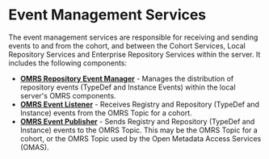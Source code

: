 <!-- SPDX-License-Identifier: Apache-2.0 -->
<!-- Copyright Contributors to the Egeria project. -->

# Event Management Services

The event management services are responsible for receiving and sending events to and
from the cohort, and between the Cohort Services, Local Repository Services and
Enterprise Repository Services within the server.  It includes the following
components:

* **[OMRS Repository Event Manager](../component-descriptions/event-manager.md)** - Manages the distribution of repository events
(TypeDef and Instance Events) within the local server's OMRS components.
* **[OMRS Event Listener](../component-descriptions/event-listener.md)** - Receives Registry and Repository (TypeDef and Instance)
events from the OMRS Topic for a cohort.
* **[OMRS Event Publisher](../component-descriptions/event-publisher.md)** - Sends Registry and Repository (TypeDef and Instance)
events to the OMRS Topic.
This may be the OMRS Topic for a cohort, or the OMRS Topic used by the Open Metadata Access Services (OMAS).

